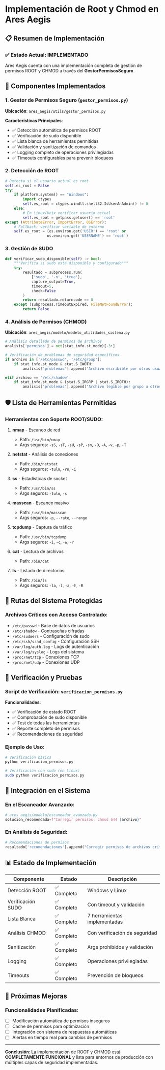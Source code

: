 # Implementación de Root y Chmod en Ares Aegis

## 📋 Resumen de Implementación

### ✅ **Estado Actual: IMPLEMENTADO**

Ares Aegis cuenta con una implementación completa de gestión de permisos ROOT y CHMOD a través del **GestorPermisosSeguro**.

## 🔧 Componentes Implementados

### 1. **Gestor de Permisos Seguro** (`gestor_permisos.py`)

**Ubicación**: `ares_aegis/utils/gestor_permisos.py`

**Características Principales**:
- ✅ Detección automática de permisos ROOT
- ✅ Verificación de sudo disponible
- ✅ Lista blanca de herramientas permitidas
- ✅ Validación y sanitización de comandos
- ✅ Logging completo de operaciones privilegiadas
- ✅ Timeouts configurables para prevenir bloqueos

### 2. **Detección de ROOT**

```python
# Detecta si el usuario actual es root
self.es_root = False
try:
    if platform.system() == "Windows":
        import ctypes
        self.es_root = ctypes.windll.shell32.IsUserAnAdmin() != 0
    else:
        # En Linux/Unix verificar usuario actual
        self.es_root = getpass.getuser() == 'root'
except (AttributeError, ImportError, OSError):
    # Fallback: verificar variable de entorno
    self.es_root = (os.environ.get('USER') == 'root' or 
                   os.environ.get('USERNAME') == 'root')
```

### 3. **Gestión de SUDO**

```python
def verificar_sudo_disponible(self) -> bool:
    """Verifica si sudo está disponible y configurado"""
    try:
        resultado = subprocess.run(
            ['sudo', '-n', 'true'], 
            capture_output=True, 
            timeout=5,
            check=False
        )
        return resultado.returncode == 0
    except (subprocess.TimeoutExpired, FileNotFoundError):
        return False
```

### 4. **Análisis de Permisos (CHMOD)**

**Ubicación**: `ares_aegis/modelo/modelo_utilidades_sistema.py`

```python
# Análisis detallado de permisos de archivos
analisis['permisos'] = oct(stat_info.st_mode)[-3:]

# Verificación de problemas de seguridad específicos
if archivo in ['/etc/passwd', '/etc/group']:
    if stat_info.st_mode & stat.S_IWOTH:
        analisis['problemas'].append('Archivo escribible por otros usuarios')

elif archivo == '/etc/shadow':
    if stat_info.st_mode & (stat.S_IRGRP | stat.S_IROTH):
        analisis['problemas'].append('Archivo legible por grupo u otros')
```

## 🛡️ Lista de Herramientas Permitidas

### Herramientas con Soporte ROOT/SUDO:

1. **nmap** - Escaneo de red
   - Path: `/usr/bin/nmap`
   - Args seguros: `-sS`, `-sT`, `-sU`, `-sP`, `-sn`, `-O`, `-A`, `-v`, `-p`, `-T`

2. **netstat** - Análisis de conexiones
   - Path: `/bin/netstat`
   - Args seguros: `-tuln`, `-rn`, `-i`

3. **ss** - Estadísticas de socket
   - Path: `/usr/bin/ss`
   - Args seguros: `-tuln`, `-s`

4. **masscan** - Escaneo masivo
   - Path: `/usr/bin/masscan`
   - Args seguros: `-p`, `--rate`, `--range`

5. **tcpdump** - Captura de tráfico
   - Path: `/usr/bin/tcpdump`
   - Args seguros: `-i`, `-c`, `-w`, `-r`

6. **cat** - Lectura de archivos
   - Path: `/bin/cat`

7. **ls** - Listado de directorios
   - Path: `/bin/ls`
   - Args seguros: `-la`, `-l`, `-a`, `-h`, `-R`

## 🔐 Rutas del Sistema Protegidas

### Archivos Críticos con Acceso Controlado:

- `/etc/passwd` - Base de datos de usuarios
- `/etc/shadow` - Contraseñas cifradas
- `/etc/sudoers` - Configuración de sudo
- `/etc/ssh/sshd_config` - Configuración SSH
- `/var/log/auth.log` - Logs de autenticación
- `/var/log/syslog` - Logs del sistema
- `/proc/net/tcp` - Conexiones TCP
- `/proc/net/udp` - Conexiones UDP

## 🧪 Verificación y Pruebas

### Script de Verificación: `verificacion_permisos.py`

**Funcionalidades**:
- ✅ Verificación de estado ROOT
- ✅ Comprobación de sudo disponible
- ✅ Test de todas las herramientas
- ✅ Reporte completo de permisos
- ✅ Recomendaciones de seguridad

### Ejemplo de Uso:

```bash
# Verificación básica
python verificacion_permisos.py

# Verificación con sudo (en Linux)
sudo python verificacion_permisos.py
```

## 🎯 Integración en el Sistema

### En el Escaneador Avanzado:

```python
# ares_aegis/modelo/escaneador_avanzado.py
solucion_recomendada=f"Corregir permisos: chmod 644 {archivo}"
```

### En Análisis de Seguridad:

```python
# Recomendaciones de permisos
resultado['recomendaciones'].append("Corregir permisos de archivos críticos del sistema")
```

## 📊 Estado de Implementación

| Componente | Estado | Descripción |
|------------|--------|-------------|
| Detección ROOT | ✅ Completo | Windows y Linux |
| Verificación SUDO | ✅ Completo | Con timeout y validación |
| Lista Blanca | ✅ Completo | 7 herramientas implementadas |
| Análisis CHMOD | ✅ Completo | Con verificación de seguridad |
| Sanitización | ✅ Completo | Args prohibidos y validación |
| Logging | ✅ Completo | Operaciones privilegiadas |
| Timeouts | ✅ Completo | Prevención de bloqueos |

## 🔄 Próximas Mejoras

### Funcionalidades Planificadas:
- [ ] Modificación automática de permisos inseguros
- [ ] Cache de permisos para optimización
- [ ] Integración con sistema de respuestas automáticas
- [ ] Alertas en tiempo real para cambios de permisos

---

**Conclusión**: La implementación de ROOT y CHMOD está **COMPLETAMENTE FUNCIONAL** y lista para entornos de producción con múltiples capas de seguridad implementadas.
